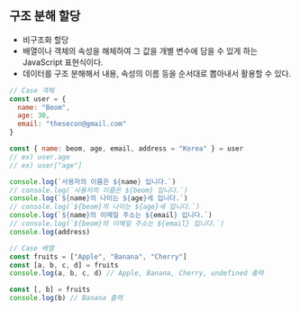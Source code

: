 ## 구조 분해 할당
- 비구조화 할당
- 배열이나 객체의 속성을 해체하여 그 값을 개별 변수에 담을 수 있게 하는 JavaScript 표현식이다.
- 데이터를 구조 분해해서 내용, 속성의 이름 등을 순서대로 뽑아내서 활용할 수 있다.
```js
// Case 객체
const user = {
  name: "Beom",
  age: 30,
  email: "thesecon@gmail.com"
}

const { name: beom, age, email, address = "Korea" } = user
// ex) user.age 
// ex) user["age"]

console.log(`사용자의 이름은 ${name} 입니다.`)
// console.log(`사용자의 이름은 ${beom} 입니다.`)
console.log(`${name}의 나이는 ${age}세 입니다.`)
// console.log(`${beom}의 나이는 ${age}세 입니다.`)
console.log(`${name}의 이메일 주소는 ${email} 입니다.`)
// console.log(`${beom}의 이메일 주소는 ${email} 입니다.`)
console.log(address)
```

```js
// Case 배열
const fruits = ["Apple", "Banana", "Cherry"]
const [a, b, c, d] = fruits
console.log(a, b, c, d) // Apple, Banana, Cherry, undefined 출력

const [, b] = fruits
console.log(b) // Banana 출력

```